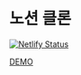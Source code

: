 # 노션 클론

[![Netlify Status](https://api.netlify.com/api/v1/badges/54adcd30-dfc7-441d-b5c1-e635a7d859e8/deploy-status)](https://app.netlify.com/sites/enchanting-bublanina-4dd5c6/deploys)

[DEMO](https://enchanting-bublanina-4dd5c6.netlify.app/workspaces)
